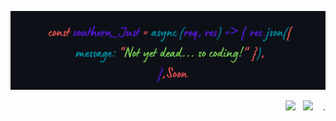 ![My Profile Image](sajoh.png)
<p align="right">
  <img src="https://img.shields.io/badge/Next.js-000?style=for-the-badge&logo=next.js&logoColor=white"> &nbsp;
  <img src="https://upload.wikimedia.org/wikipedia/commons/thumb/4/49/Flag_of_Kenya.svg/160px-Flag_of_Kenya.svg.png" height="28">&nbsp;&nbsp;&nbsp;
  .
</p>




